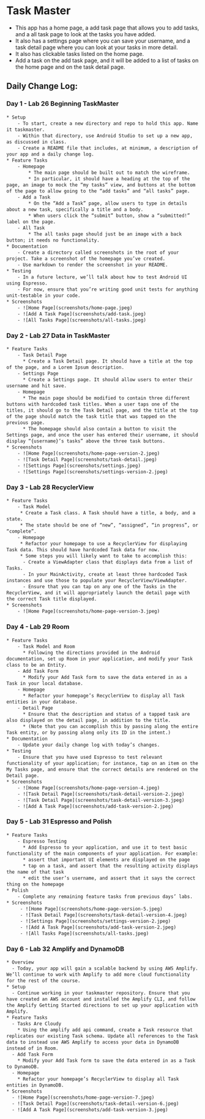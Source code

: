 # Task Master
* This app has a home page, a add task page that allows you to add tasks, and a all task page to look at the tasks you have added.
* It also has a settings page where you can save your username, and a task detail page where you can look at your tasks in more detail.
* It also has clickable tasks listed on the home page.
* Add a task on the add task page, and it will be added to a list of tasks on the home page and on the task detail page.

## Daily Change Log:

### Day 1 - Lab 26 Beginning TaskMaster
    * Setup
        - To start, create a new directory and repo to hold this app. Name it taskmaster.
        - Within that directory, use Android Studio to set up a new app, as discussed in class.
        - Create a README file that includes, at minimum, a description of your app and a daily change log.
    * Feature Tasks
        - Homepage
            * The main page should be built out to match the wireframe.
            * In particular, it should have a heading at the top of the page, an image to mock the “my tasks” view, and buttons at the bottom of the page to allow going to the “add tasks” and “all tasks” page.
        - Add a Task
            * On the “Add a Task” page, allow users to type in details about a new task, specifically a title and a body.
            * When users click the “submit” button, show a “submitted!” label on the page.
        - All Task
            * The all tasks page should just be an image with a back button; it needs no functionality.
    * Documentation
        - Create a directory called screenshots in the root of your project. Take a screenshot of the homepage you’ve created.
        - Use markdown to render the screenshot in your README.
    * Testing
        - In a future lecture, we’ll talk about how to test Android UI using Espresso.
        - For now, ensure that you’re writing good unit tests for anything unit-testable in your code.
    * Screenshots
        - ![Home Page](screenshots/home-page.jpeg)
        - ![Add A Task Page](screenshots/add-task.jpeg)
        - ![All Tasks Page](screenshots/all-tasks.jpeg)

### Day 2 - Lab 27 Data in TaskMaster
    * Feature Tasks
        - Task Detail Page
          * Create a Task Detail page. It should have a title at the top of the page, and a Lorem Ipsum description.
        - Settings Page
          * Create a Settings page. It should allow users to enter their username and hit save.
        - Homepage
          * The main page should be modified to contain three different buttons with hardcoded task titles. When a user taps one of the titles, it should go to the Task Detail page, and the title at the top of the page should match the task title that was tapped on the previous page.
          * The homepage should also contain a button to visit the Settings page, and once the user has entered their username, it should display “{username}’s tasks” above the three task buttons.
    * Screenshots
        - ![Home Page](screenshots/home-page-version-2.jpeg)
        - ![Task Detail Page](screenshots/task-detail.jpeg)
        - ![Settings Page](screenshots/settings.jpeg)
        - ![Settings Page](screenshots/settings-version-2.jpeg)

### Day 3 - Lab 28 RecyclerView
    * Feature Tasks
        - Task Model
         * Create a Task class. A Task should have a title, a body, and a state.
         * The state should be one of “new”, “assigned”, “in progress”, or “complete”.
        - Homepage
         * Refactor your homepage to use a RecyclerView for displaying Task data. This should have hardcoded Task data for now.
         * Some steps you will likely want to take to accomplish this:
          - Create a ViewAdapter class that displays data from a list of Tasks.
          - In your MainActivity, create at least three hardcoded Task instances and use those to populate your RecyclerView/ViewAdapter.
          - Ensure that you can tap on any one of the Tasks in the RecyclerView, and it will appropriately launch the detail page with the correct Task title displayed.
    * Screenshots
        - ![Home Page](screenshots/home-page-version-3.jpeg)

### Day 4 - Lab 29 Room
    * Feature Tasks
        - Task Model and Room
          * Following the directions provided in the Android documentation, set up Room in your application, and modify your Task class to be an Entity.
        - Add Task Form
          * Modify your Add Task form to save the data entered in as a Task in your local database.
        - Homepage
          * Refactor your homepage’s RecyclerView to display all Task entities in your database.
        - Detail Page
          * Ensure that the description and status of a tapped task are also displayed on the detail page, in addition to the title.
          * (Note that you can accomplish this by passing along the entire Task entity, or by passing along only its ID in the intent.)
    * Documentation
        - Update your daily change log with today’s changes.
    * Testing
        - Ensure that you have used Espresso to test relevant functionality of your application; for instance, tap on an item on the My Tasks page, and ensure that the correct details are rendered on the Detail page.
    * Screenshots
        - ![Home Page](screenshots/home-page-version-4.jpeg)
        - ![Task Detail Page](screenshots/task-detail-version-2.jpeg)
        - ![Task Detail Page](screenshots/task-detail-version-3.jpeg)
        - ![Add A Task Page](screenshots/add-task-version-2.jpeg)

### Day 5 - Lab 31 Espresso and Polish
    * Feature Tasks
        - Espresso Testing
          * Add Espresso to your application, and use it to test basic functionality of the main components of your application. For example:
          * assert that important UI elements are displayed on the page
          * tap on a task, and assert that the resulting activity displays the name of that task
          * edit the user’s username, and assert that it says the correct thing on the homepage
    * Polish
        - Complete any remaining feature tasks from previous days’ labs.
    * Screenshots
         - ![Home Page](screenshots/home-page-version-5.jpeg)
         - ![Task Detail Page](screenshots/task-detail-version-4.jpeg)
         - ![Settings Page](screenshots/settings-version-2.jpeg)
         - ![Add A Task Page](screenshots/add-task-version-2.jpeg)
         - ![All Tasks Page](screenshots/all-tasks.jpeg)

### Day 6 - Lab 32 Amplify and DynamoDB
    * Overview
      - Today, your app will gain a scalable backend by using AWS Amplify. We’ll continue to work with Amplify to add more cloud functionality for the rest of the course.
    * Setup
      - Continue working in your taskmaster repository. Ensure that you have created an AWS account and installed the Amplify CLI, and follow the Amplify Getting Started directions to set up your application with Amplify.
    * Feature Tasks
      - Tasks Are Cloudy
        * Using the amplify add api command, create a Task resource that replicates our existing Task schema. Update all references to the Task data to instead use AWS Amplify to access your data in DynamoDB instead of in Room.
      - Add Task Form
        * Modify your Add Task form to save the data entered in as a Task to DynamoDB.
      - Homepage
        * Refactor your homepage’s RecyclerView to display all Task entities in DynamoDB.
    * Screenshots
      - ![Home Page](screenshots/home-page-version-7.jpeg)
      - ![Task Detail Page](screenshots/task-detail-version-6.jpeg)
      - ![Add A Task Page](screenshots/add-task-version-3.jpeg)